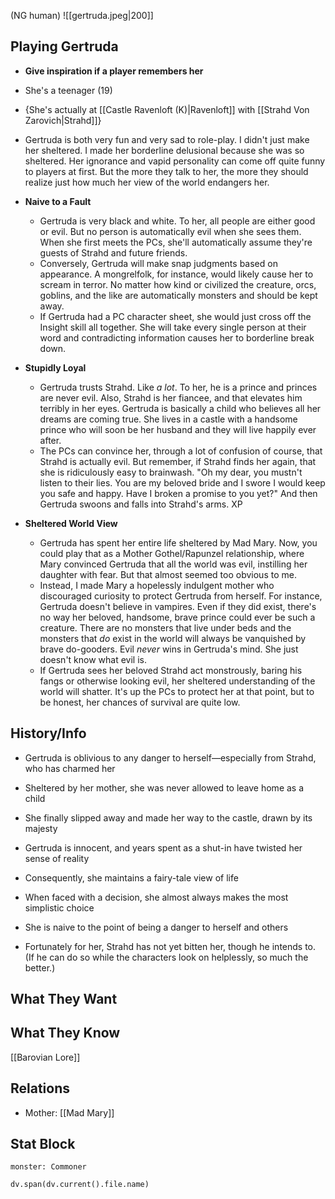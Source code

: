 (NG human)
![[gertruda.jpeg|200]]
## Playing Gertruda
- **Give inspiration if a player remembers her**
- She's a teenager (19)
- {She's actually at [[Castle Ravenloft (K)|Ravenloft]] with [[Strahd Von Zarovich|Strahd]]}

- Gertruda is both very fun and very sad to role-play. I didn't just make her sheltered. I made her borderline delusional because she was so sheltered. Her ignorance and vapid personality can come off quite funny to players at first. But the more they talk to her, the more they should realize just how much her view of the world endangers her.
- **Naive to a Fault**
	- Gertruda is very black and white. To her, all people are either good or evil. But no person is automatically evil when she sees them. When she first meets the PCs, she'll automatically assume they're guests of Strahd and future friends.
	- Conversely, Gertruda will make snap judgments based on appearance. A mongrelfolk, for instance, would likely cause her to scream in terror. No matter how kind or civilized the creature, orcs, goblins, and the like are automatically monsters and should be kept away.
	- If Gertruda had a PC character sheet, she would just cross off the Insight skill all together. She will take every single person at their word and contradicting information causes her to borderline break down.
- **Stupidly Loyal**
	- Gertruda trusts Strahd. Like _a lot_. To her, he is a prince and princes are never evil. Also, Strahd is her fiancee, and that elevates him terribly in her eyes. Gertruda is basically a child who believes all her dreams are coming true. She lives in a castle with a handsome prince who will soon be her husband and they will live happily ever after.
	- The PCs can convince her, through a lot of confusion of course, that Strahd is actually evil. But remember, if Strahd finds her again, that she is ridiculously easy to brainwash. "Oh my dear, you mustn't listen to their lies. You are my beloved bride and I swore I would keep you safe and happy. Have I broken a promise to you yet?" And then Gertruda swoons and falls into Strahd's arms. XP
- **Sheltered World View**
	- Gertruda has spent her entire life sheltered by Mad Mary. Now, you could play that as a Mother Gothel/Rapunzel relationship, where Mary convinced Gertruda that all the world was evil, instilling her daughter with fear. But that almost seemed too obvious to me.
	- Instead, I made Mary a hopelessly indulgent mother who discouraged curiosity to protect Gertruda from herself. For instance, Gertruda doesn't believe in vampires. Even if they did exist, there's no way her beloved, handsome, brave prince could ever be such a creature. There are no monsters that live under beds and the monsters that _do_ exist in the world will always be vanquished by brave do-gooders. Evil _never_ wins in Gertruda's mind. She just doesn't know what evil is.
	- If Gertruda sees her beloved Strahd act monstrously, baring his fangs or otherwise looking evil, her sheltered understanding of the world will shatter. It's up the PCs to protect her at that point, but to be honest, her chances of survival are quite low.

## History/Info
- Gertruda is oblivious to any danger to herself—especially from Strahd, who has charmed her
- Sheltered by her mother, she was never allowed to leave home as a child
- She finally slipped away and made her way to the castle, drawn by its majesty

- Gertruda is innocent, and years spent as a shut-in have twisted her sense of reality
- Consequently, she maintains a fairy-tale view of life
- When faced with a decision, she almost always makes the most simplistic choice
- She is naive to the point of being a danger to herself and others
- Fortunately for her, Strahd has not yet bitten her, though he intends to. (If he can do so while the characters look on helplessly, so much the better.)

## What They Want

## What They Know
[[Barovian Lore]]

## Relations
- Mother: [[Mad Mary]]

## Stat Block

```statblock
monster: Commoner
```

```dataviewjs
dv.span(dv.current().file.name)
```